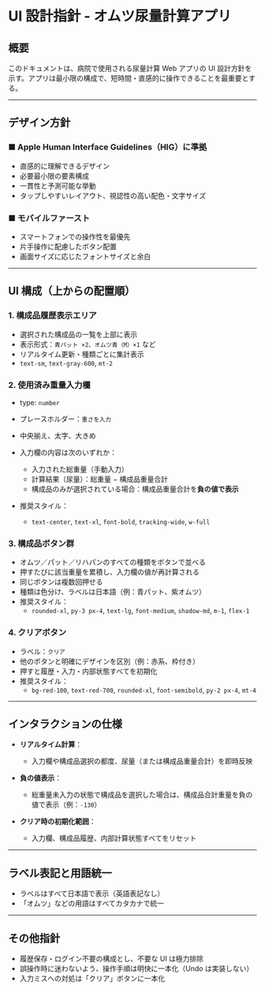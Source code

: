 # UI 設計指針 - オムツ尿量計算アプリ

## 概要

このドキュメントは、病院で使用される尿量計算 Web アプリの UI 設計方針を示す。アプリは最小限の構成で、短時間・直感的に操作できることを最重要とする。

---

## デザイン方針

### ■ Apple Human Interface Guidelines（HIG）に準拠

- 直感的に理解できるデザイン
- 必要最小限の要素構成
- 一貫性と予測可能な挙動
- タップしやすいレイアウト、視認性の高い配色・文字サイズ

### ■ モバイルファースト

- スマートフォンでの操作性を最優先
- 片手操作に配慮したボタン配置
- 画面サイズに応じたフォントサイズと余白

---

## UI 構成（上からの配置順）

### 1. 構成品履歴表示エリア

- 選択された構成品の一覧を上部に表示
- 表示形式：`青パット ×2、オムツ青（M）×1` など
- リアルタイム更新・種類ごとに集計表示
- `text-sm`, `text-gray-600`, `mt-2`

### 2. 使用済み重量入力欄

- type: `number`
- プレースホルダー：`重さを入力`
- 中央揃え、太字、大きめ
- 入力欄の内容は次のいずれか：

  - 入力された総重量（手動入力）
  - 計算結果（尿量）：総重量 − 構成品重量合計
  - 構成品のみが選択されている場合：構成品重量合計を**負の値で表示**

- 推奨スタイル：
  - `text-center`, `text-xl`, `font-bold`, `tracking-wide`, `w-full`

### 3. 構成品ボタン群

- オムツ／パット／リハパンのすべての種類をボタンで並べる
- 押すたびに該当重量を累積し、入力欄の値が再計算される
- 同じボタンは複数回押せる
- 種類は色分け、ラベルは日本語（例：青パット、紫オムツ）
- 推奨スタイル：
  - `rounded-xl`, `py-3 px-4`, `text-lg`, `font-medium`, `shadow-md`, `m-1`, `flex-1`

### 4. クリアボタン

- ラベル：`クリア`
- 他のボタンと明確にデザインを区別（例：赤系、枠付き）
- 押すと履歴・入力・内部状態すべてを初期化
- 推奨スタイル：
  - `bg-red-100`, `text-red-700`, `rounded-xl`, `font-semibold`, `py-2 px-4`, `mt-4`

---

## インタラクションの仕様

- **リアルタイム計算**：

  - 入力欄や構成品選択の都度、尿量（または構成品重量合計）を即時反映

- **負の値表示**：

  - 総重量未入力の状態で構成品を選択した場合は、構成品合計重量を負の値で表示（例：`-130`）

- **クリア時の初期化範囲**：
  - 入力欄、構成品履歴、内部計算状態すべてをリセット

---

## ラベル表記と用語統一

- ラベルはすべて日本語で表示（英語表記なし）
- 「オムツ」などの用語はすべてカタカナで統一

---

## その他指針

- 履歴保存・ログイン不要の構成とし、不要な UI は極力排除
- 誤操作時に迷わないよう、操作手順は明快に一本化（Undo は実装しない）
- 入力ミスへの対処は「クリア」ボタンに一本化

